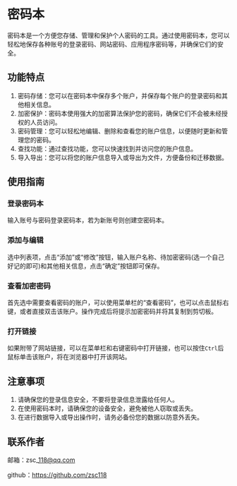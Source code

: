 # 密码本
密码本是一个方便您存储、管理和保护个人密码的工具。通过使用密码本，您可以轻松地保存各种账号的登录密码、网站密码、应用程序密码等，并确保它们的安全。
## 功能特点
1. 密码存储：您可以在密码本中保存多个账户，并保存每个账户的登录密码和其他相关信息。
2. 加密保护：密码本使用强大的加密算法保护您的密码，确保它们不会被未经授权的人员访问。
3. 密码管理：您可以轻松地编辑、删除和查看您的账户信息，以便随时更新和管理您的密码。
4. 查找功能：通过查找功能，您可以快速找到并访问您的账户信息。
5. 导入导出：您可以将您的账户信息导入或导出为文件，方便备份和迁移数据。
## 使用指南
### 登录密码本
输入账号与密码登录密码本，若为新账号则创建空密码本。
### 添加与编辑
选中列表项，点击“添加”或“修改”按钮，输入账户名称、待加密密码(选一个自己好记的即可)和其他相关信息，点击“确定”按钮即可保存。
### 查看加密密码
首先选中需要查看密码的账户，可以使用菜单栏的“查看密码”，也可以点击鼠标右键，或者直接双击该账户。操作完成后将提示加密密码并将其复制到剪切板。
### 打开链接
如果附带了网站链接，可以在菜单栏和右键密码中打开链接，也可以按住`Ctrl`后鼠标单击该账户，将在浏览器中打开该网站。
## 注意事项
1. 请确保您的登录信息安全，不要将登录信息泄露给任何人。
2. 在使用密码本时，请确保您的设备安全，避免被他人窃取或丢失。
3. 在进行数据导入或导出操作时，请务必备份您的数据以防意外丢失。
## 联系作者
邮箱：zsc\_118@qq.com

github：https://github.com/zsc118
